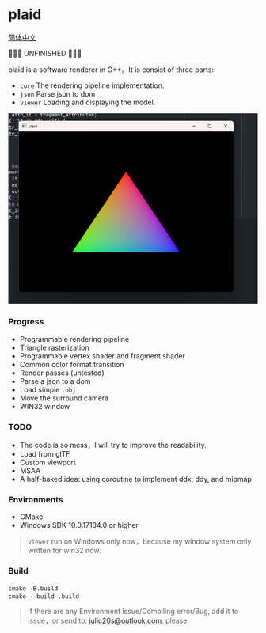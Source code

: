 # plaid

[简体中文](README.md)

🚧🚧🚧 UNFINISHED 🚧🚧🚧

plaid is a software renderer in C++。It is consist of three parts:
* `core` The rendering pipeline implementation.
* `json` Parse json to dom
* `viewer` Loading and displaying the model.

![Hello triangle!](screenshot/screenshot_triangle.png)

### Progress
* Programmable rendering pipeline
* Triangle rasterization
* Programmable vertex shader and fragment shader
* Common color format transition
* Render passes (untested)
* Parse a json to a dom
* Load simple `.obj`
* Move the surround camera
* WIN32 window

### TODO
* The code is so mess，I will try to improve the readability.
* Load from glTF
* Custom viewport
* MSAA
* A half-baked idea: using coroutine to implement ddx, ddy, and mipmap

### Environments
* CMake
* Windows SDK 10.0.17134.0 or higher
> `viewer` run on Windows only now，because my window system only written for win32 now.

### Build
```
cmake -B.build
cmake --build .build
```

> If there are any Environment issue/Compiling error/Bug, add it to issue，or send to: julic20s@outlook.com, please.
